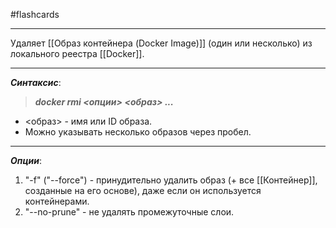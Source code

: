 #flashcards
***
Удаляет [[Образ контейнера (Docker Image)]] (один или несколько) из локального реестра [[Docker]].
***
***Синтаксис***:
>***docker rmi <опции> <образ> ...***
- <образ> - имя или ID образа.
- Можно указывать несколько образов через пробел.
***
***Опции***:
1. "-f" ("--force") - принудительно удалить образ (+ все [[Контейнер]], созданные на его основе), даже если он используется контейнерами.
2. "--no-prune" - не удалять промежуточные слои.
<!--SR:!2025-10-27,10,230-->